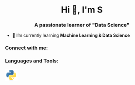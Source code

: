 <h1 align="center">Hi 👋, I'm S</h1>
<h3 align="center">A passionate learner of "Data Science"</h3>

- 🌱 I’m currently learning **Machine Learning & Data Science**

<h3 align="left">Connect with me:</h3>
<p align="left">
</p>

<h3 align="left">Languages and Tools:</h3>
<p align="left"> <a href="https://www.python.org" target="_blank" rel="noreferrer"> <img src="https://raw.githubusercontent.com/devicons/devicon/master/icons/python/python-original.svg" alt="python" width="40" height="40"/> </a> </p>
